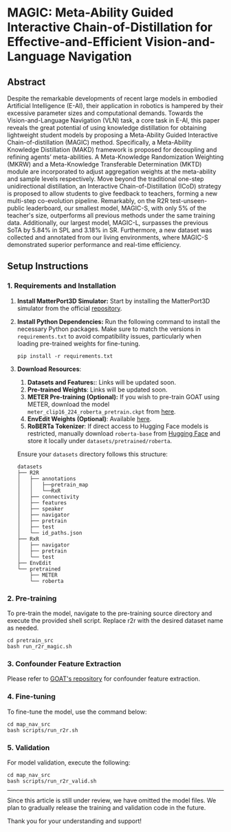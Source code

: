 # MAGIC: Meta-Ability Guided Interactive Chain-of-Distillation for Effective-and-Efficient Vision-and-Language Navigation

## Abstract
Despite the remarkable developments of recent large models in embodied Artificial Intelligence (E-AI), their application in robotics is hampered by their excessive parameter sizes and computational demands. Towards the Vision-and-Language Navigation (VLN) task, a core task in E-AI, this paper reveals the great potential of using knowledge distillation for obtaining lightweight student models by proposing a Meta-Ability Guided Interactive Chain-of-distillation (MAGIC) method. Specifically, a Meta-Ability Knowledge Distillation (MAKD) framework is proposed for decoupling and refining agents’ meta-abilities. A Meta-Knowledge Randomization Weighting (MKRW) and a Meta-Knowledge Transferable Determination (MKTD) module are incorporated to adjust aggregation weights at the meta-ability and sample levels respectively. Move beyond the traditional one-step unidirectional distillation, an Interactive Chain-of-Distillation (ICoD) strategy is proposed to allow students to give feedback to teachers, forming a new multi-step co-evolution pipeline. Remarkably, on the R2R test-unseen-public leaderboard, our smallest model, MAGIC-S, with only 5% of the teacher's size, outperforms all previous methods under the same training data. Additionally, our largest model, MAGIC-L, surpasses the previous SoTA by 5.84% in SPL and 3.18% in SR. Furthermore, a new dataset was collected and annotated from our living environments, where MAGIC-S demonstrated superior performance and real-time efficiency.


## Setup Instructions

### 1. Requirements and Installation

1. **Install MatterPort3D Simulator:** Start by installing the MatterPort3D simulator from the official [repository](https://github.com/peteanderson80/Matterport3DSimulator).

2. **Install Python Dependencies:** Run the following command to install the necessary Python packages. Make sure to match the versions in `requirements.txt` to avoid compatibility issues, particularly when loading pre-trained weights for fine-tuning.
    ```setup
    pip install -r requirements.txt
    ```
3. **Download Resources**:
    1. **Datasets and Features:**: Links will be updated soon.
    2. **Pre-trained Weights**: Links will be updated soon.
    3. **METER Pre-training (Optional):** If you wish to pre-train GOAT using METER, download the model `meter_clip16_224_roberta_pretrain.ckpt` from [here](https://github.com/zdou0830/METER).
    4. **EnvEdit Weights (Optional)**: Available [here](https://github.com/jialuli-luka/EnvEdit).
    5. **RoBERTa Tokenizer**: If direct access to Hugging Face models is restricted, manually download `roberta-base` from [Hugging Face](https://huggingface.co/FacebookAI/roberta-base/tree/main) and store it locally under `datasets/pretrained/roberta`.

    Ensure your `datasets` directory follows this structure:
    ```
    datasets
    ├── R2R
    │   ├── annotations
    │   │   ├──pretrain_map
    │   │   └──RxR
    │   ├── connectivity
    │   ├── features
    │   ├── speaker
    │   ├── navigator
    │   ├── pretrain
    │   ├── test
    │   └── id_paths.json
    ├── RxR
    │   ├── navigator
    │   ├── pretrain
    │   └── test
    ├── EnvEdit
    └── pretrained
        ├── METER
        └── roberta

    ```

### 2. Pre-training

To pre-train the model, navigate to the pre-training source directory and execute the provided shell script. Replace r2r with the desired dataset name as needed.
```pre-train
cd pretrain_src
bash run_r2r_magic.sh
```

### 3. Confounder Feature Extraction
Please refer to [GOAT's repository](https://github.com/CrystalSixone/VLN-GOAT) for confounder feature extraction.

### 4. Fine-tuning
To fine-tune the model, use the command below:
``` fine-tune
cd map_nav_src
bash scripts/run_r2r.sh
```

### 5. Validation
For model validation, execute the following:
``` valid
cd map_nav_src
bash scripts/run_r2r_valid.sh
```

----
Since this article is still under review, we have omitted the model files. We plan to gradually release the training and validation code in the future.

Thank you for your understanding and support!